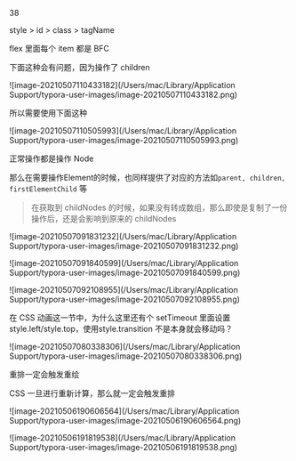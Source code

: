38 

style > id > class > tagName

flex 里面每个 item 都是 BFC 



下面这种会有问题，因为操作了 children

![image-20210507110433182](/Users/mac/Library/Application Support/typora-user-images/image-20210507110433182.png)





所以需要使用下面这种

![image-20210507110505993](/Users/mac/Library/Application Support/typora-user-images/image-20210507110505993.png)



正常操作都是操作 Node

那么在需要操作Element的时候，也同样提供了对应的方法如`parent, children, firstElementChild` 等 

> 在获取到 childNodes 的时候，如果没有转成数组，那么即使是复制了一份操作后，还是会影响到原来的 childNodes 

![image-20210507091831232](/Users/mac/Library/Application Support/typora-user-images/image-20210507091831232.png)

![image-20210507091840599](/Users/mac/Library/Application Support/typora-user-images/image-20210507091840599.png)



![image-20210507092108955](/Users/mac/Library/Application Support/typora-user-images/image-20210507092108955.png)

在 CSS 动画这一节中，为什么这里还有个 setTimeout 里面设置 style.left/style.top，使用style.transition 不是本身就会移动吗？

![image-20210507080338306](/Users/mac/Library/Application Support/typora-user-images/image-20210507080338306.png)



重排一定会触发重绘

CSS 一旦进行重新计算，那么就一定会触发重排

![image-20210506190606564](/Users/mac/Library/Application Support/typora-user-images/image-20210506190606564.png)

![image-20210506191819538](/Users/mac/Library/Application Support/typora-user-images/image-20210506191819538.png)